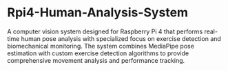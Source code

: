 # Rpi4-Human-Analysis-System
A  computer vision system designed for Raspberry Pi 4 that performs real-time human pose analysis with specialized focus on exercise detection and biomechanical monitoring. The system combines MediaPipe pose estimation with custom exercise detection algorithms to provide comprehensive movement analysis and performance tracking.
